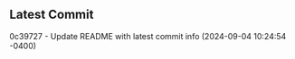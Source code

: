
## Latest Commit
0c39727 - Update README with latest commit info (2024-09-04 10:24:54 -0400) <Yunxi-Zhou>
